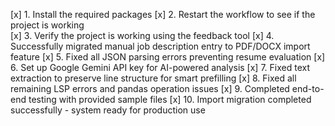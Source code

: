 [x] 1. Install the required packages
[x] 2. Restart the workflow to see if the project is working  
[x] 3. Verify the project is working using the feedback tool
[x] 4. Successfully migrated manual job description entry to PDF/DOCX import feature
[x] 5. Fixed all JSON parsing errors preventing resume evaluation
[x] 6. Set up Google Gemini API key for AI-powered analysis
[x] 7. Fixed text extraction to preserve line structure for smart prefilling
[x] 8. Fixed all remaining LSP errors and pandas operation issues
[x] 9. Completed end-to-end testing with provided sample files
[x] 10. Import migration completed successfully - system ready for production use